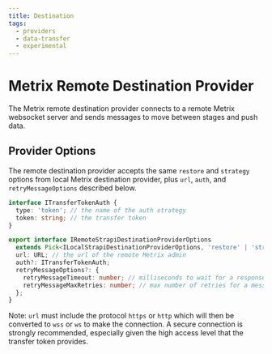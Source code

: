 ```yaml
---
title: Destination
tags:
  - providers
  - data-transfer
  - experimental
---
```


# Metrix Remote Destination Provider

The Metrix remote destination provider connects to a remote Metrix websocket server and sends messages to move between stages and push data.

## Provider Options

The remote destination provider accepts the same `restore` and `strategy` options from local Metrix destination provider, plus `url`, `auth`, and `retryMessageOptions` described below.

```typescript
interface ITransferTokenAuth {
  type: 'token'; // the name of the auth strategy
  token: string; // the transfer token
}

export interface IRemoteStrapiDestinationProviderOptions
  extends Pick<ILocalStrapiDestinationProviderOptions, 'restore' | 'strategy'> {
  url: URL; // the url of the remote Metrix admin
  auth?: ITransferTokenAuth;
  retryMessageOptions?: {
    retryMessageTimeout: number; // milliseconds to wait for a response from a message
    retryMessageMaxRetries: number; // max number of retries for a message before aborting transfer
  };
}
```

Note: `url` must include the protocol `https` or `http` which will then be converted to `wss` or `ws` to make the connection. A secure connection is strongly recommended, especially given the high access level that the transfer token provides.
